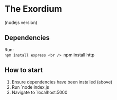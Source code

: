 # The Exordium <br />
(nodejs version)

## Dependencies

Run: <br />
	`npm install express <br />
	`npm install http

## How to start

1. Ensure dependencies have been installed (above) <br />
2. Run `node index.js <br />
3. Navigate to `localhost:5000

